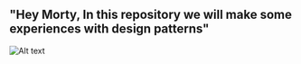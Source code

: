 ## "Hey Morty, In this repository we will make some experiences with design patterns"

![Alt text](https://jovemnerd.com.br/wp-content/uploads/2017/04/rick-morty.jpegg "Optional title")


